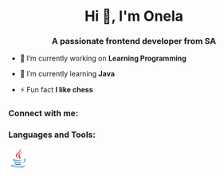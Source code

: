 <h1 align="center">Hi 👋, I'm Onela</h1>
<h3 align="center">A passionate frontend developer from SA</h3>

- 🔭 I’m currently working on **Learning Programming**

- 🌱 I’m currently learning **Java**

- ⚡ Fun fact **I like chess**

<h3 align="left">Connect with me:</h3>
<p align="left">
</p>

<h3 align="left">Languages and Tools:</h3>
<p align="left"> <a href="https://www.java.com" target="_blank" rel="noreferrer"> <img src="https://raw.githubusercontent.com/devicons/devicon/master/icons/java/java-original.svg" alt="java" width="40" height="40"/> </a> </p>
